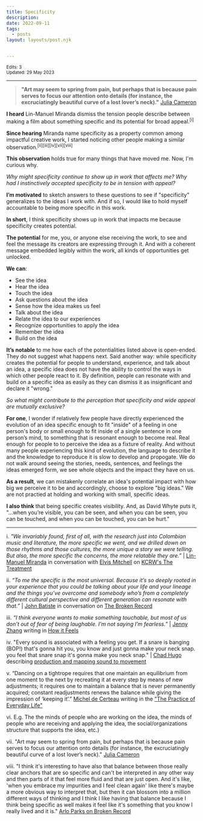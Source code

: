 ```yaml
---
title: Specificity
description: 
date: 2022-09-11
tags:
  - posts
layout: layouts/post.njk


---
```


<small>Edits: 3</small><br>
<small>Updated: 29 May 2023</small>


---
> **"Art may seem to spring from pain, but perhaps that is because pain serves to focus our attention onto details (for instance, the excruciatingly beautiful curve of a lost lover’s neck)."**  [Julia Cameron](https://en.wikipedia.org/wiki/Julia_Cameron)

**I heard** Lin-Manuel Miranda dismiss the tension people describe between making a film about something specific and its potential for broad appeal.<sup>[i]</sup>

**Since hearing** Miranda name specificity as a property common among impactful creative work, I started noticing other people making a similar observation.<sup>[ii][iii][iv][vii][viii]</sup> 

**This observation** holds true for many things that have moved me. Now, I'm curious why. 

_Why might specificity continue to show up in work that affects me? Why had I instinctively accepted specificity to be in tension with appeal?_

**I’m motivated** to sketch answers to these questions to see if "specificity" generalizes to the ideas I work with. And if so, I would like to  hold myself accountable to being more specific in this work.

**In short**, I think specificity shows up in work that impacts me because specificity creates potential. 

**The potential** for me, you, or anyone else receiving the work, to see and feel the message its creators are expressing through it. And with a coherent message embedded legibly within the work, all kinds of opportunities get unlocked.

**We can**:
* See the idea 
* Hear the idea
* Touch the idea
* Ask questions about the idea
* Sense how the idea makes us feel
* Talk about the idea
* Relate the idea to our experiences
* Recognize opportunities to apply the idea
* Remember the idea
* Build on the idea

**It’s notable** to me how each of the potentialities listed above is open-ended. They do not suggest what happens next. Said another way: while specificity creates the potential for people to understand, experience, and talk about an idea, a specific idea does not have the ability to control the ways in which other people react to it. By definition, people can resonate with and build on a specific idea as easily as they can dismiss it as insignificant and declare it "wrong."

_So what might contribute to the perception that specificity and wide appeal are mutually exclusive?_

**For one**, I wonder if relatively few people have directly experienced the evolution of an idea specific enough to fit "inside" of a feeling in one person's body or small enough to fit inside of a single sentence in one person’s mind, to something that is resonant enough to become real. Real enough for people to to perceive the idea as a fixture of reality. And without many people experiencing this kind of evolution, the language to describe it and the knowledge to reproduce it is slow to develop and propogate. We do not walk around seeing the stories, needs, sentences, and feelings the ideas emerged form, we see whole objects and the impact they have on us. 

**As a result**, we can mistakenly correlate an idea's potential impact with how big we perceive it to be and accordingly, choose to explore "big ideas." We are not practied at holding and working with small, specific ideas.

**I also think** that being specific creates visibility. And, as David Whyte puts it, "...when you’re visible, you can be seen, and when you can be seen, you can be touched, and when you can be touched, you can be hurt."


---
i. _"We invariably found, first of all, with the research just into Colombian music and literature, the more specific we went, and we drilled down on those rhythms and those cultures, the more unique a story we were telling. But also, the more specific the concerns, the more relatable they are.”_ | [Lin-Manuel Miranda](https://en.wikipedia.org/wiki/Lin-Manuel_Miranda) in conversation with [Elvis Mitchell](https://en.wikipedia.org/wiki/Elvis_Mitchell) on [KCRW's The Treatment](https://www.kcrw.com/culture/shows/the-treatment/lin-manuel-miranda-tick-tick-boom-and-encanto)

ii. _“To me the specific is the most universal. Because it’s so deeply rooted in your experience that you could be talking about your life and your lineage and the things you’ve overcome and somebody who’s from a completely different cultural perspective and different generation can resonate with that.”_ | [John Batiste]() in conversation on [The Broken Record](https://www.pushkin.fm/podcasts/broken-record/jon-batiste)

iii. _“I think everyone wants to make something touchable, but most of us don’t out of fear of being laughable. I’m not saying I’m fearless.”_ | [Jenny Zhang](https://en.wikipedia.org/wiki/Jenny_Zhang_(writer)) writing in [How it Feels](https://www.poetryfoundation.org/poetrymagazine/articles/70231/how-it-feels_)

iv. "Every sound is associated with a feeling you get. If a snare is banging (BOP!) that's gonna hit you, you know and just gonna make your neck snap. you feel that snare snap it's gonna make you neck snap." | [Chad Hugo](https://en.wikipedia.org/wiki/Chad_Hugo) describing [production and mapping sound to movement](https://youtube.com/clip/Ugkx474XBuef3gRBAoxfjgDldHAXyJVOpnnD)

v. “Dancing on a tightrope requires that one maintain an equilibrium from one moment to the next by recreating it at every step by means of new adjustments; it requires one to maintain a balance that is never permanently acquired; constant readjustments renews the balance while giving the impression of ‘keeping it’.” [Michel de Certeau](https://en.wikipedia.org/wiki/Michel_de_Certeau) writing in the ["The Practice of Everyday Life"](https://en.wikipedia.org/wiki/The_Practice_of_Everyday_Life)

vi. E.g. The the minds of people who are working on the idea, the minds of people who are receiving and applying the idea, the social/organizations structure that supports the idea,  etc.)

vii. "Art may seem to spring from pain, but perhaps that is because pain serves to focus our attention onto details (for instance, the excruciatingly beautiful curve of a lost lover’s neck)." [Julia Cameron](https://en.wikipedia.org/wiki/Julia_Cameron)

viii. "I think it's interesting to have also that balance between those really clear anchors that are so specific and can't be interpreted in any other way and then parts of it that feel more fluid and that are just open. And it's like, 'when you embrace my impurities
and I feel clean again' like there's maybe a more obvious way to interpret that, but then it can blossom into a million different ways of thinking and I think I like having that balance because I think being specific as well makes it feel like it's something that you know I really lived and it is." [Arlo Parks on Broken Record](https://www.youtube.com/watch?v=6QtA7CZr3Xc)